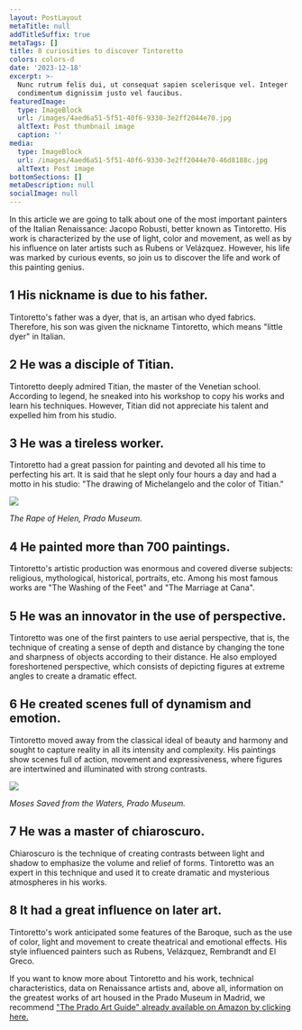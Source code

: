 ```yaml
---
layout: PostLayout
metaTitle: null
addTitleSuffix: true
metaTags: []
title: 8 curiosities to discover Tintoretto
colors: colors-d
date: '2023-12-18'
excerpt: >-
  Nunc rutrum felis dui, ut consequat sapien scelerisque vel. Integer
  condimentum dignissim justo vel faucibus.
featuredImage:
  type: ImageBlock
  url: /images/4aed6a51-5f51-40f6-9330-3e2ff2044e70.jpg
  altText: Post thumbnail image
  caption: ''
media:
  type: ImageBlock
  url: /images/4aed6a51-5f51-40f6-9330-3e2ff2044e70-46d8188c.jpg
  altText: Post image
bottomSections: []
metaDescription: null
socialImage: null
---
```

In this article we are going to talk about one of the most important painters of the Italian Renaissance: Jacopo Robusti, better known as Tintoretto. His work is characterized by the use of light, color and movement, as well as by his influence on later artists such as Rubens or Velázquez. However, his life was marked by curious events, so join us to discover the life and work of this painting genius.

## 1 His nickname is due to his father.

Tintoretto's father was a dyer, that is, an artisan who dyed fabrics. Therefore, his son was given the nickname Tintoretto, which means "little dyer" in Italian.

## 2 He was a disciple of Titian.

Tintoretto deeply admired Titian, the master of the Venetian school. According to legend, he sneaked into his workshop to copy his works and learn his techniques. However, Titian did not appreciate his talent and expelled him from his studio.

## 3 He was a tireless worker.

Tintoretto had a great passion for painting and devoted all his time to perfecting his art. It is said that he slept only four hours a day and had a motto in his studio: "The drawing of Michelangelo and the color of Titian."

![](https://www.grandesmuseos.news/images/El%20rapto%20de%20Helena.jpg)

*The Rape of Helen, Prado Museum.*

## 4 He painted more than 700 paintings.

Tintoretto's artistic production was enormous and covered diverse subjects: religious, mythological, historical, portraits, etc. Among his most famous works are "The Washing of the Feet" and "The Marriage at Cana".

## 5 He was an innovator in the use of perspective.

Tintoretto was one of the first painters to use aerial perspective, that is, the technique of creating a sense of depth and distance by changing the tone and sharpness of objects according to their distance. He also employed foreshortened perspective, which consists of depicting figures at extreme angles to create a dramatic effect.

## 6 He created scenes full of dynamism and emotion.

Tintoretto moved away from the classical ideal of beauty and harmony and sought to capture reality in all its intensity and complexity. His paintings show scenes full of action, movement and expressiveness, where figures are intertwined and illuminated with strong contrasts.

![](https://www.grandesmuseos.news/images/Mois%C3%A9s%20salvado%20de%20las%20aguas.jpg)

*Moses Saved from the Waters, Prado Museum.*

## 7 He was a master of chiaroscuro.

Chiaroscuro is the technique of creating contrasts between light and shadow to emphasize the volume and relief of forms. Tintoretto was an expert in this technique and used it to create dramatic and mysterious atmospheres in his works.

## 8 It had a great influence on later art.

Tintoretto's work anticipated some features of the Baroque, such as the use of color, light and movement to create theatrical and emotional effects. His style influenced painters such as Rubens, Velázquez, Rembrandt and El Greco.

If you want to know more about Tintoretto and his work, technical characteristics, data on Renaissance artists and, above all, information on the greatest works of art housed in the Prado Museum in Madrid, we recommend ["The Prado Art Guide" already available on Amazon by clicking here.](https://www.amazon.es/Prado-Art-Guide-essential-masterpieces/dp/8418943394)
